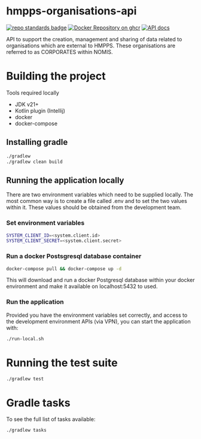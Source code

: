 # hmpps-organisations-api

[![repo standards badge](https://img.shields.io/badge/endpoint.svg?&style=flat&logo=github&url=https%3A%2F%2Foperations-engineering-reports.cloud-platform.service.justice.gov.uk%2Fapi%2Fv1%2Fcompliant_public_repositories%2Fhmpps-organisations-api)](https://operations-engineering-reports.cloud-platform.service.justice.gov.uk/public-report/hmpps-organisations-api "Link to report")
[![Docker Repository on ghcr](https://img.shields.io/badge/ghcr.io-repository-2496ED.svg?logo=docker)](https://ghcr.io/ministryofjustice/hmpps-organisations-api)
[![API docs](https://img.shields.io/badge/API_docs_-view-85EA2D.svg?logo=swagger)](https://hmpps-organisations-api-dev.hmpps.service.justice.gov.uk/webjars/swagger-ui/index.html?configUrl=/v3/api-docs)

API to support the creation, management and sharing of data related to organisations which are external to HMPPS.
These organisations are referred to as CORPORATES within NOMIS.


# Building the project

Tools required locally

* JDK v21+
* Kotlin plugin (Intellij)
* docker
* docker-compose

## Installing gradle

```bash
./gradlew
./gradlew clean build
```

## Running the application locally

There are two environment variables which need to be supplied locally.
The most common way is to create a file called .env and to set the two values within it.
These values should be obtained from the development team.

### Set environment variables

```bash
SYSTEM_CLIENT_ID=<system.client.id>
SYSTEM_CLIENT_SECRET=<system.client.secret>
```

### Run a docker Postsgresql database container

```bash
docker-compose pull && docker-compose up -d
```
This will download and run a docker Postgresql database within your docker environment and make it available
on localhost:5432 to used.

### Run the application

Provided you have the environment variables set correctly, and access to the development
environment APIs (via VPN), you can start the application with:

```bash
./run-local.sh
```

# Running the test suite

```bash
./gradlew test
```

# Gradle tasks

To see the full list of tasks available:

```bash
./gradlew tasks
```

